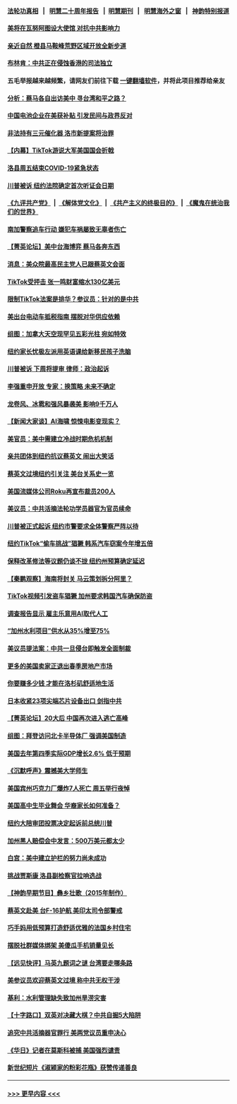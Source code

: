 #### [法轮功真相](https://github.com/gfw-breaker/truth/blob/master/README.md?t=0) &nbsp;&nbsp;|&nbsp;&nbsp; [明慧二十周年报告](https://github.com/gfw-breaker/mh-reports/blob/master/README.md?t=0) &nbsp;&nbsp;|&nbsp;&nbsp;[明慧期刊](https://github.com/gfw-breaker/mh-qikan) &nbsp;&nbsp;|&nbsp;&nbsp; [明慧海外之窗](https://github.com/gfw-breaker/mh-news/blob/master/README.md?t=0) &nbsp;&nbsp;|&nbsp;&nbsp; [神韵特别报道](https://github.com/gfw-breaker/mh-news/blob/master/shenyun.md?t=0)
#### [美将在瓦努阿图设大使馆 对抗中共影响力](../pages/nsc412/n13962934.md?t=04011243) 
#### [亲近自然 橙县马鞍峰荒野区域开放全新步道](../pages/nsc412/n13962898.md?t=04011243) 
#### [布林肯：中共正在侵蚀香港的司法独立](../pages/nsc412/n13962839.md?t=04011243) 
#### 五毛举报越来越频繁，请网友们前往下载 [一键翻墙软件](https://github.com/gfw-breaker/ssr-accounts)，并将此项目推荐给亲友
#### [分析：蔡马各自出访美中 寻台湾和平之路？](../pages/nsc412/n13962624.md?t=04011243) 
#### [中国电池企业在美获补贴 引发民间与政界反对](../pages/nsc412/n13962817.md?t=04011243) 
#### [非法持有三元催化器 洛市新提案将治罪](../pages/nsc412/n13962858.md?t=04011243) 
#### [【内幕】TikTok游说大军美国国会折戟](../pages/nsc412/n13962800.md?t=04011243) 
#### [洛县周五结束COVID-19紧急状态](../pages/nsc412/n13962846.md?t=04011243) 
#### [川普被诉 纽约法院确定首次听证会日期](../pages/nsc412/n13962835.md?t=04011243) 
#### [《九评共产党》](https://github.com/begood0513/9ping.md/blob/master/README.md) &nbsp;|&nbsp; [《解体党文化》](../../../../jtdwh.md/blob/master/README.md)  &nbsp;|&nbsp; [《共产主义的终极目的》](../../../../gczydzjmd.md/blob/master/README.md) &nbsp;|&nbsp; [《魔鬼在统治我们的世界》](../../../../mgztzwmdsj.md/blob/master/README.md) 
#### [南加警察追车行动 嫌犯车祸屡致无辜者伤亡](../pages/nsc412/n13962840.md?t=04011243) 
#### [【菁英论坛】美中台海博弈 蔡马各奔东西](../pages/nsc412/n13962795.md?t=04011243) 
#### [消息：美众院最高民主党人已跟蔡英文会面](../pages/nsc412/n13962808.md?t=04011243) 
#### [TikTok受抨击 张一鸣财富缩水130亿美元](../pages/nsc412/n13962772.md?t=04011243) 
#### [限制TikTok法案是排华？参议员：针对的是中共](../pages/nsc412/n13962784.md?t=04011243) 
#### [美出台电动车抵税指南 摆脱对华供应依赖](../pages/nsc412/n13962673.md?t=04011243) 
#### [组图：加拿大天空现罕见五彩光柱 宛如特效](../pages/nsc412/n13962348.md?t=04011243) 
#### [纽约家长忧极左派用英语课给新移民孩子洗脑](../pages/nsc412/n13962297.md?t=04011243) 
#### [川普被诉 下周将提审 律师：政治起诉](../pages/nsc412/n13962723.md?t=04011243) 
#### [李强重申开放 专家：换策略 未来不确定](../pages/nsc412/n13961868.md?t=04011243) 
#### [龙卷风、冰雹和强风暴袭美 影响9千万人](../pages/nsc412/n13962645.md?t=04011243) 
#### [【新闻大家谈】AI海啸 惊悚电影变现实？](../pages/nsc412/n13962631.md?t=04011243) 
#### [美官员：美中需建立冷战时期危机机制](../pages/nsc412/n13962530.md?t=04011243) 
#### [亲共团体到纽约抗议蔡英文 闹出大笑话](../pages/nsc412/n13962299.md?t=04011243) 
#### [蔡英文过境纽约引关注 美台关系史一览](../pages/nsc412/n13961714.md?t=04011243) 
#### [美国流媒体公司Roku再宣布裁员200人](../pages/nsc412/n13962459.md?t=04011243) 
#### [美议员：中共活摘法轮功学员器官为官员续命](../pages/nsc412/n13961550.md?t=04011243) 
#### [川普被正式起诉 纽约市警要求全体警察严阵以待](../pages/nsc412/n13962278.md?t=04011243) 
#### [纽约TikTok“偷车挑战”猖獗 韩系汽车窃案今年增五倍](../pages/nsc412/n13962253.md?t=04011243) 
#### [保释改革修法等议题仍谈不拢 纽约州预算确定延迟](../pages/nsc412/n13962251.md?t=04011243) 
#### [【秦鹏观察】海南将封关 马云策划拆分阿里？](../pages/nsc412/n13962126.md?t=04011243) 
#### [TikTok视频引发盗车猖獗 加州要求韩国汽车确保防盗](../pages/nsc412/n13962293.md?t=04011243) 
#### [调查报告显示 雇主乐意用AI取代人工](../pages/nsc412/n13962274.md?t=04011243) 
#### [“加州水利项目”供水从35%增至75%](../pages/nsc412/n13962268.md?t=04011243) 
#### [美议员提法案：中共一旦侵台即触发全面制裁](../pages/nsc412/n13962053.md?t=04011243) 
#### [更多的美国卖家正退出春季房地产市场](../pages/nsc412/n13962153.md?t=04011243) 
#### [你要赚多少钱 才能在洛杉矶舒适地生活](../pages/nsc412/n13962226.md?t=04011243) 
#### [日本收紧23项尖端芯片设备出口 剑指中共](../pages/nsc412/n13962197.md?t=04011243) 
#### [【菁英论坛】20大后 中国再次进入逃亡高峰](../pages/nsc412/n13961968.md?t=04011243) 
#### [组图：拜登访问北卡半导体厂 强调美国制造](../pages/nsc412/n13961718.md?t=04011243) 
#### [美国去年第四季实际GDP增长2.6% 低于预期](../pages/nsc412/n13962122.md?t=04011243) 
#### [《沉默呼声》震撼美大学师生](../pages/nsc412/n13962185.md?t=04011243) 
#### [美国宾州巧克力厂爆炸7人死亡 周五举行夜悼](../pages/nsc412/n13962005.md?t=04011243) 
#### [美国高中生毕业舞会 华裔家长如何准备？](../pages/nsc412/n13962147.md?t=04011243) 
#### [纽约大陪审团投票决定起诉前总统川普](../pages/nsc412/n13962120.md?t=04011243) 
#### [加州黑人赔偿会中发言：500万美元都太少](../pages/nsc412/n13962117.md?t=04011243) 
#### [白宫：美中建立护栏的努力尚未成功](../pages/nsc412/n13962081.md?t=04011243) 
#### [挑战贾斯康 洛县副检察官拉响选战](../pages/nsc412/n13962058.md?t=04011243) 
#### [【神韵早期节目】彝乡壮歌（2015年制作）](../pages/nsc412/n13961923.md?t=04011243) 
#### [蔡英文赴美 台F-16护航 美印太司令部警戒](../pages/nsc412/n13961984.md?t=04011243) 
#### [巧手妈用低预算打造舒适优雅的法国乡村住宅](../pages/nsc412/n13961642.md?t=04011243) 
#### [摆脱社群媒体绑架 美傻瓜手机销量见长](../pages/nsc412/n13961946.md?t=04011243) 
#### [【远见快评】马英九题词之谜 台湾要走哪条路](../pages/nsc412/n13961961.md?t=04011243) 
#### [美参议员欢迎蔡英文过境 称中共无权干涉](../pages/nsc412/n13961969.md?t=04011243) 
#### [基利：水利管理缺失致加州旱涝灾害](../pages/nsc412/n13962002.md?t=04011243) 
#### [【十字路口】双英对决藏大棋？中共自掘5大陷阱](../pages/nsc412/n13961331.md?t=04011243) 
#### [追究中共活摘器官罪行 美两党议员重申决心](../pages/nsc412/n13961970.md?t=04011243) 
#### [《华日》记者在莫斯科被捕 美国强烈谴责](../pages/nsc412/n13961716.md?t=04011243) 
#### [新世纪短片《淑颍家的粉彩花瓶》获赞传递善良](../pages/nsc412/n13961928.md?t=04011243) 

----
#### [ >>> 更早内容 <<< ](../indexes/nsc412-earlier.md)
